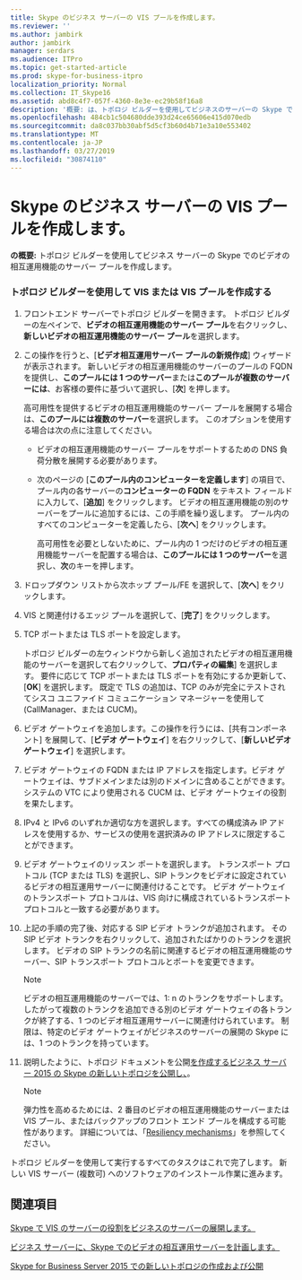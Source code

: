 ```yaml
---
title: Skype のビジネス サーバーの VIS プールを作成します。
ms.reviewer: ''
ms.author: jambirk
author: jambirk
manager: serdars
ms.audience: ITPro
ms.topic: get-started-article
ms.prod: skype-for-business-itpro
localization_priority: Normal
ms.collection: IT_Skype16
ms.assetid: abd8c4f7-057f-4360-8e3e-ec29b58f16a8
description: '概要: は、トポロジ ビルダーを使用してビジネスのサーバーの Skype でビデオの相互運用機能のサーバー プールを作成します。'
ms.openlocfilehash: 484cb1c504680dde393d24ce65606e415d070edb
ms.sourcegitcommit: da8c037bb30abf5d5cf3b60d4b71e3a10e553402
ms.translationtype: MT
ms.contentlocale: ja-JP
ms.lasthandoff: 03/27/2019
ms.locfileid: "30874110"
---
```

# <a name="create-a-vis-pool-in-skype-for-business-server"></a>Skype のビジネス サーバーの VIS プールを作成します。
 
**の概要:** トポロジ ビルダーを使用してビジネス サーバーの Skype でのビデオの相互運用機能のサーバー プールを作成します。
  
### <a name="create-a-vis-or-vis-pool-using-topology-builder"></a>トポロジ ビルダーを使用して VIS または VIS プールを作成する

1. フロントエンド サーバーでトポロジ ビルダーを開きます。 トポロジ ビルダーの左ペインで、**ビデオの相互運用機能のサーバー プール**を右クリックし、**新しいビデオの相互運用機能のサーバー プール**を選択します。 
    
2. この操作を行うと、[**ビデオ相互運用サーバー プールの新規作成**] ウィザードが表示されます。 新しいビデオの相互運用機能のサーバーのプールの FQDN を提供し、**このプールには 1 つのサーバー**または**このプールが複数のサーバーには**、お客様の要件に基づいて選択し、[**次**] を押します。
    
    高可用性を提供するビデオの相互運用機能のサーバー プールを展開する場合は、**このプールには複数のサーバー**を選択します。 このオプションを使用する場合は次の点に注意してください。 
    
    - ビデオの相互運用機能のサーバー プールをサポートするための DNS 負荷分散を展開する必要があります。 
    
   - 次のページの [**このプール内のコンピューターを定義します**] の項目で、プール内の各サーバーの**コンピューターの FQDN** をテキスト フィールドに入力して、[**追加**] をクリックします。 ビデオの相互運用機能の別のサーバーをプールに追加するには、この手順を繰り返します。 プール内のすべてのコンピューターを定義したら、[**次へ**] をクリックします。
    
     高可用性を必要としないために、プール内の 1 つだけのビデオの相互運用機能サーバーを配置する場合は、**このプールには 1 つのサーバー**を選択し、**次**のキーを押します。
    
3. ドロップダウン リストから次ホップ プール/FE を選択して、[**次へ**] をクリックします。
    
4. VIS と関連付けるエッジ プールを選択して、[**完了**] をクリックします。
    
5. TCP ポートまたは TLS ポートを設定します。
    
    トポロジ ビルダーの左ウィンドウから新しく追加されたビデオの相互運用機能のサーバーを選択して右クリックして、**プロパティの編集**] を選択します。 要件に応じて TCP ポートまたは TLS ポートを有効にするか更新して、[**OK**] を選択します。 既定で TLS の追加は、TCP のみが完全にテストされてシスコ ユニファイド コミュニケーション マネージャーを使用して (CallManager、または CUCM)。
    
6. ビデオ ゲートウェイを追加します。この操作を行うには、[共有コンポーネント] を展開して、[**ビデオ ゲートウェイ**] を右クリックして、[**新しいビデオ ゲートウェイ**] を選択します。
    
7. ビデオ ゲートウェイの FQDN または IP アドレスを指定します。ビデオ ゲートウェイは、サブドメインまたは別のドメインに含めることができます。システムの VTC により使用される CUCM は、ビデオ ゲートウェイの役割を果たします。
    
8. IPv4 と IPv6 のいずれか適切な方を選択します。すべての構成済み IP アドレスを使用するか、サービスの使用を選択済みの IP アドレスに限定することができます。
    
9. ビデオ ゲートウェイのリッスン ポートを選択します。 トランスポート プロトコル (TCP または TLS) を選択し、SIP トランクをビデオに設定されているビデオの相互運用サーバーに関連付けることです。 ビデオ ゲートウェイのトランスポート プロトコルは、VIS 向けに構成されているトランスポート プロトコルと一致する必要があります。
    
10. 上記の手順の完了後、対応する SIP ビデオ トランクが追加されます。 その SIP ビデオ トランクを右クリックして、追加されたばかりのトランクを選択します。 ビデオの SIP トランクの名前に関連するビデオの相互運用機能のサーバー、SIP トランスポート プロトコルとポートを変更できます。 
    
    > [!NOTE]
    >  ビデオの相互運用機能のサーバーでは、1: n のトランクをサポートします。 したがって複数のトランクを追加できる別のビデオ ゲートウェイの各トランクが終了する、1 つのビデオ相互運用サーバーに関連付けられています。 制限は、特定のビデオ ゲートウェイがビジネスのサーバーの展開の Skype には、1 つのトランクを持っています。
  
11. 説明したように、トポロジ ドキュメントを公開[を作成するビジネス サーバー 2015 の Skype の新しいトポロジを公開し、](../../deploy/install/create-and-publish-new-topology.md)。
    
    > [!NOTE]
    > 弾力性を高めるためには、2 番目のビデオの相互運用機能のサーバーまたは VIS プール、またはバックアップのフロント エンド プールを構成する可能性があります。 詳細については、「[Resiliency mechanisms](../../plan-your-deployment/video-interop-server.md#resiliency)」を参照してください。
  
トポロジ ビルダーを使用して実行するすべてのタスクはこれで完了します。 新しい VIS サーバー (複数可) へのソフトウェアのインストール作業に進みます。
## <a name="see-also"></a>関連項目

[Skype で VIS のサーバーの役割をビジネスのサーバーの展開します。](deploy-the-vis-server-role.md)

[ビジネス サーバーに、Skype でのビデオの相互運用サーバーを計画します。](../../plan-your-deployment/video-interop-server.md)
  
[Skype for Business Server 2015 での新しいトポロジの作成および公開](../../deploy/install/create-and-publish-new-topology.md)
